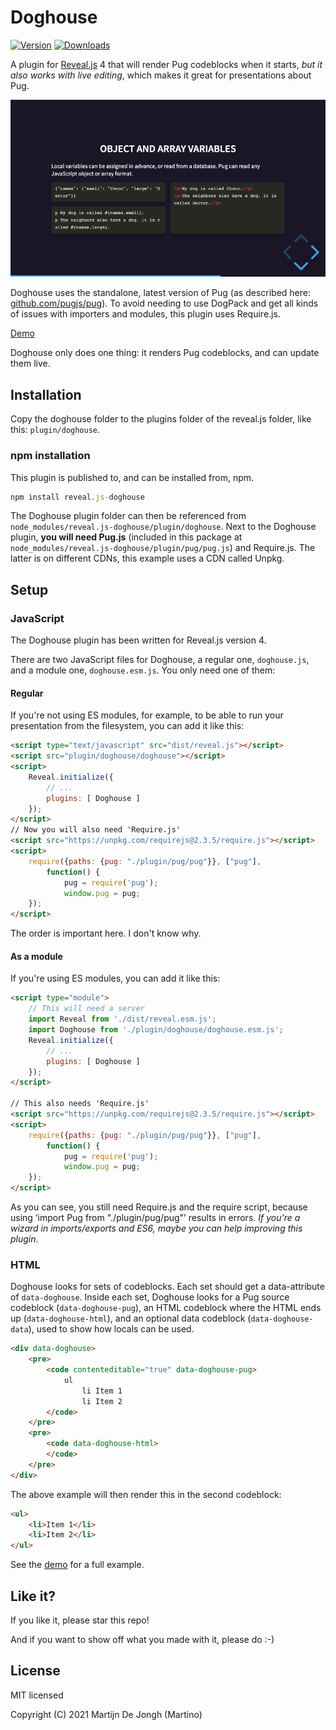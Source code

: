 # Doghouse

[![Version](https://img.shields.io/npm/v/reveal.js-doghouse)](#) [![Downloads](https://img.shields.io/npm/dt/reveal.js-doghouse)](https://github.com/Martinomagnifico/reveal.js-doghouse/archive/refs/heads/master.zip)

A plugin for [Reveal.js](https://revealjs.com) 4 that will render Pug codeblocks when it starts, *but it also works with live editing*, which makes it great for presentations about Pug. 

[![Screenshot](screenshot.png)](https://martinomagnifico.github.io/reveal.js-doghouse/demo.html)

Doghouse uses the standalone, latest version of Pug (as described here: [github.com/pugjs/pug](https://github.com/pugjs/pug)). To avoid needing to use DogPack and get all kinds of issues with importers and modules, this plugin uses Require.js.

[Demo](https://martinomagnifico.github.io/reveal.js-doghouse/demo.html)

Doghouse only does one thing: it renders Pug codeblocks, and can update them live.


## Installation

Copy the doghouse folder to the plugins folder of the reveal.js folder, like this: `plugin/doghouse`.


### npm installation

This plugin is published to, and can be installed from, npm.

```javascript
npm install reveal.js-doghouse
```
The Doghouse plugin folder can then be referenced from `node_modules/reveal.js-doghouse/plugin/doghouse`. Next to the Doghouse plugin, **you will need Pug.js** (included in this package at `node_modules/reveal.js-doghouse/plugin/pug/pug.js`) and Require.js. The latter is on different CDNs, this example uses a CDN called Unpkg.



## Setup

### JavaScript

The Doghouse plugin has been written for Reveal.js version 4.

There are two JavaScript files for Doghouse, a regular one, `doghouse.js`, and a module one, `doghouse.esm.js`. You only need one of them:


#### Regular 
If you're not using ES modules, for example, to be able to run your presentation from the filesystem, you can add it like this:

```html
<script type="text/javascript" src="dist/reveal.js"></script>
<script src="plugin/doghouse/doghouse"></script>
<script>
    Reveal.initialize({
        // ...
        plugins: [ Doghouse ]
    });
</script>
// Now you will also need 'Require.js'
<script src="https://unpkg.com/requirejs@2.3.5/require.js"></script>
<script>
    require({paths: {pug: "./plugin/pug/pug"}}, ["pug"],
        function() {
            pug = require('pug');
            window.pug = pug;
    });
</script>
```
The order is important here. I don't know why.



#### As a module 
If you're using ES modules, you can add it like this:

```html
<script type="module">
    // This will need a server
    import Reveal from './dist/reveal.esm.js';
    import Doghouse from './plugin/doghouse/doghouse.esm.js';
    Reveal.initialize({
        // ...
        plugins: [ Doghouse ]
    });
</script>

// This also needs 'Require.js'
<script src="https://unpkg.com/requirejs@2.3.5/require.js"></script>
<script>
    require({paths: {pug: "./plugin/pug/pug"}}, ["pug"],
        function() {
            pug = require('pug');
            window.pug = pug;
    });
</script>
```
As you can see, you still need Require.js and the require script, because using ‘import Pug from "./plugin/pug/pug"’ results in errors. *If you're a wizard in imports/exports and ES6, maybe you can help improving this plugin*. 



### HTML

Doghouse looks for sets of codeblocks. Each set should get a data-attribute of `data-doghouse`. Inside each set, Doghouse looks for a Pug source codeblock (`data-doghouse-pug`), an HTML codeblock where the HTML ends up (`data-doghouse-html`), and an optional data codeblock (`data-doghouse-data`), used to show how locals can be used.

```html
<div data-doghouse>
    <pre>
        <code contenteditable="true" data-doghouse-pug>
            ul
                li Item 1
                li Item 2
        </code>
    </pre>
    <pre>
        <code data-doghouse-html>
        </code>
    </pre>
</div>
```

The above example will then render this in the second codeblock:

```html
<ul>
    <li>Item 1</li>
    <li>Item 2</li>
</ul>
```
See the [demo](https://martinomagnifico.github.io/reveal.js-doghouse/demo.html) for a full example.


## Like it?

If you like it, please star this repo! 

And if you want to show off what you made with it, please do :-)




## License
MIT licensed

Copyright (C) 2021 Martijn De Jongh (Martino)

